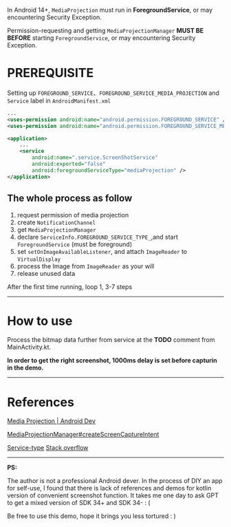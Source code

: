 In Android 14+, `MediaProjection` must run in **ForegroundService**, or may encountering Security Exception. 

Permission-requesting and getting `MediaProjectionManager` **MUST BE BEFORE** starting `ForegroundService`, or may encountering Security Exception.

# PREREQUISITE

Setting up `FOREGROUND_SERVICE`、`FOREGROUND_SERVICE_MEDIA_PROJECTION` and `Service` label in `AndroidManifest.xml`

```xml
...
<uses-permission android:name="android.permission.FOREGROUND_SERVICE" />  
<uses-permission android:name="android.permission.FOREGROUND_SERVICE_MEDIA_PROJECTION" />

<application>
	...
	<service  
	    android:name=".service.ScreenShotService"  
	    android:exported="false"  
	    android:foregroundServiceType="mediaProjection" />
</application>
```

## The whole process as follow
1. request permission of media projection
2. create `NotificationChannel`
3. get `MediaProjectionManager`
4. declare `ServiceInfo.FOREGROUND_SERVICE_TYPE_`,and start `ForegroundService` (must be foreground)
5. set `setOnImageAvailableListener`, and attach `ImageReader` to `VirtualDisplay`
6. process the Image from `ImageReader` as your will
7. release unused data

After the first time running, loop 1, 3-7 steps

---

# How to use

Process the bitmap data further from service at the **TODO** comment from MainActivity.kt.

**In order to get the right screenshot, 1000ms delay is set before capturin in the demo.**

---
# References
[Media Projection | Android Dev](https://developer.android.com/reference/android/media/projection/MediaProjection)

[MediaProjectionManager#createScreenCaptureIntent](https://developer.android.com/reference/android/media/projection/MediaProjectionManager#createScreenCaptureIntent\(android.media.projection.MediaProjectionConfig\))

[Service-type](https://developer.android.com/develop/background-work/services/fgs/service-types?)
[Stack overflow](https://stackoverflow.com/questions/77307867/screen-capture-mediaprojection-on-android-14)

---
**PS:**

The author is not a professional Android dever. In the process of DIY an app for self-use, I found that there is lack of references and demos for kotlin version of convenient screenshot function. It takes me one day to ask GPT to get a mixed version of SDK 34+ and SDK 34- : (

Be free to use this demo, hope it brings you less tortured : )
